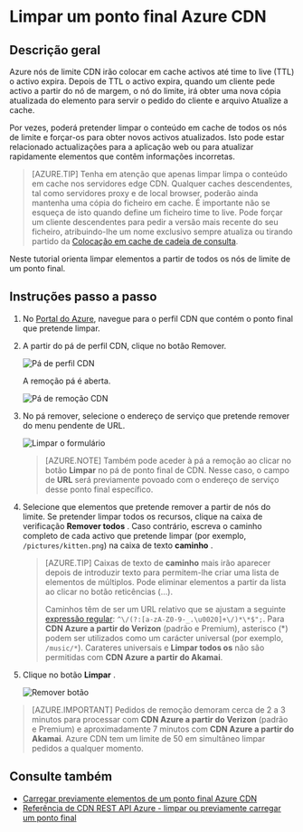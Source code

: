 <properties
    pageTitle="Limpar um ponto final Azure CDN | Microsoft Azure"
    description="Saiba como limpar todo o conteúdo em cache a partir de um ponto final de CDN."
    services="cdn"
    documentationCenter=""
    authors="camsoper"
    manager="erikre"
    editor=""/>

<tags
    ms.service="cdn"
    ms.workload="tbd"
    ms.tgt_pltfrm="na"
    ms.devlang="na"
    ms.topic="article"
    ms.date="07/28/2016"
    ms.author="casoper"/>

# <a name="purge-an-azure-cdn-endpoint"></a>Limpar um ponto final Azure CDN

## <a name="overview"></a>Descrição geral

Azure nós de limite CDN irão colocar em cache activos até time to live (TTL) o activo expira.  Depois de TTL o activo expira, quando um cliente pede activo a partir do nó de margem, o nó do limite, irá obter uma nova cópia atualizada do elemento para servir o pedido do cliente e arquivo Atualize a cache.

Por vezes, poderá pretender limpar o conteúdo em cache de todos os nós de limite e forçar-os para obter novos activos atualizados.  Isto pode estar relacionado actualizações para a aplicação web ou para atualizar rapidamente elementos que contêm informações incorretas.

> [AZURE.TIP] Tenha em atenção que apenas limpar limpa o conteúdo em cache nos servidores edge CDN.  Qualquer caches descendentes, tal como servidores proxy e de local browser, poderão ainda mantenha uma cópia do ficheiro em cache.  É importante não se esqueça de isto quando define um ficheiro time to live.  Pode forçar um cliente descendentes para pedir a versão mais recente do seu ficheiro, atribuindo-lhe um nome exclusivo sempre atualiza ou tirando partido da [Colocação em cache de cadeia de consulta](cdn-query-string.md).  

Neste tutorial orienta limpar elementos a partir de todos os nós de limite de um ponto final.

## <a name="walkthrough"></a>Instruções passo a passo

1. No [Portal do Azure](https://portal.azure.com), navegue para o perfil CDN que contém o ponto final que pretende limpar.

2. A partir do pá de perfil CDN, clique no botão Remover.

    ![Pá de perfil CDN](./media/cdn-purge-endpoint/cdn-profile-blade.png)

    A remoção pá é aberta.

    ![Pá de remoção CDN](./media/cdn-purge-endpoint/cdn-purge-blade.png)

3. No pá remover, selecione o endereço de serviço que pretende remover do menu pendente de URL.

    ![Limpar o formulário](./media/cdn-purge-endpoint/cdn-purge-form.png)

    > [AZURE.NOTE] Também pode aceder à pá a remoção ao clicar no botão **Limpar** no pá de ponto final de CDN.  Nesse caso, o campo de **URL** será previamente povoado com o endereço de serviço desse ponto final específico.

4. Selecione que elementos que pretende remover a partir de nós do limite.  Se pretender limpar todos os recursos, clique na caixa de verificação **Remover todos** .  Caso contrário, escreva o caminho completo de cada activo que pretende limpar (por exemplo, `/pictures/kitten.png`) na caixa de texto **caminho** .

    > [AZURE.TIP] Caixas de texto de **caminho** mais irão aparecer depois de introduzir texto para permitem-lhe criar uma lista de elementos de múltiplos.  Pode eliminar elementos a partir da lista ao clicar no botão reticências (…).
    >
    > Caminhos têm de ser um URL relativo que se ajustam a seguinte [expressão regular](https://msdn.microsoft.com/library/az24scfc.aspx): `^\/(?:[a-zA-Z0-9-_.\u0020]+\/)*\*$";`.  Para **CDN Azure a partir do Verizon** (padrão e Premium), asterisco (\*) podem ser utilizados como um carácter universal (por exemplo, `/music/*`).  Carateres universais e **Limpar todos os** não são permitidas com **CDN Azure a partir do Akamai**.
    
5. Clique no botão **Limpar** .

    ![Remover botão](./media/cdn-purge-endpoint/cdn-purge-button.png)

> [AZURE.IMPORTANT] Pedidos de remoção demoram cerca de 2 a 3 minutos para processar com **CDN Azure a partir do Verizon** (padrão e Premium) e aproximadamente 7 minutos com **CDN Azure a partir do Akamai**.  Azure CDN tem um limite de 50 em simultâneo limpar pedidos a qualquer momento. 

## <a name="see-also"></a>Consulte também
- [Carregar previamente elementos de um ponto final Azure CDN](cdn-preload-endpoint.md)
- [Referência de CDN REST API Azure - limpar ou previamente carregar um ponto final](https://msdn.microsoft.com/library/mt634451.aspx)
